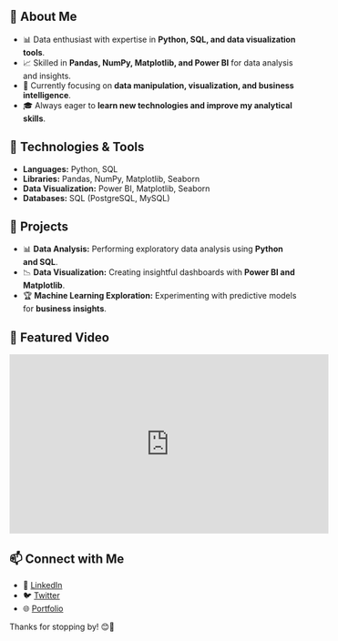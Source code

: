 <html>
<h2>🚀 About Me</h2>
<ul>
    <li>📊 Data enthusiast with expertise in <strong>Python, SQL, and data visualization tools</strong>.</li>
    <li>📈 Skilled in <strong>Pandas, NumPy, Matplotlib, and Power BI</strong> for data analysis and insights.</li>
    <li>🎯 Currently focusing on <strong>data manipulation, visualization, and business intelligence</strong>.</li>
    <li>🎓 Always eager to <strong>learn new technologies and improve my analytical skills</strong>.</li>
</ul>

<h2>🔧 Technologies & Tools</h2>
<ul>
    <li><strong>Languages:</strong> Python, SQL</li>
    <li><strong>Libraries:</strong> Pandas, NumPy, Matplotlib, Seaborn</li>
    <li><strong>Data Visualization:</strong> Power BI, Matplotlib, Seaborn</li>
    <li><strong>Databases:</strong> SQL (PostgreSQL, MySQL)</li>
</ul>

<h2>📂 Projects</h2>
<ul>
    <li>📊 <strong>Data Analysis:</strong> Performing exploratory data analysis using <strong>Python and SQL</strong>.</li>
    <li>📉 <strong>Data Visualization:</strong> Creating insightful dashboards with <strong>Power BI and Matplotlib</strong>.</li>
    <li>🏆 <strong>Machine Learning Exploration:</strong> Experimenting with predictive models for <strong>business insights</strong>.</li>
</ul>

<h2>🎥 Featured Video</h2>
<iframe width="560" height="315" src="https://www.youtube.com/embed/dQw4w9WgXcQ" frameborder="0" allowfullscreen></iframe>

<h2>📫 Connect with Me</h2>
<ul>
    <li>💼 <a href="#">LinkedIn</a></li>
    <li>🐦 <a href="#">Twitter</a></li>
    <li>🌐 <a href="#">Portfolio</a></li>
</ul>

<p>Thanks for stopping by! 😊🚀</p>
</div>
</html>
